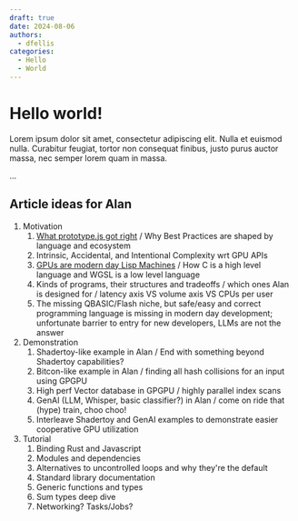 ```yaml
---
draft: true 
date: 2024-08-06 
authors:
  - dfellis
categories:
  - Hello
  - World
---
```


# Hello world!

Lorem ipsum dolor sit amet, consectetur adipiscing elit. Nulla et euismod
nulla. Curabitur feugiat, tortor non consequat finibus, justo purus auctor
massa, nec semper lorem quam in massa.

<!-- more -->
...

## Article ideas for Alan

1.  Motivation
    1. [What prototype.js got right](./prototype_was_right.md) / Why Best Practices are shaped by language and ecosystem
    2. Intrinsic, Accidental, and Intentional Complexity wrt GPU APIs
    3. [GPUs are modern day Lisp Machines](./gpus_lisp_machines.md) / How C is a high level language and WGSL is a low level language
    4. Kinds of programs, their structures and tradeoffs / which ones Alan is designed for / latency axis VS volume axis VS CPUs per user
    5. The missing QBASIC/Flash niche, but safe/easy and correct programming language is missing in modern day development; unfortunate barrier to entry for new developers, LLMs are not the answer
2.  Demonstration
    1. Shadertoy-like example in Alan / End with something beyond Shadertoy capabilities?
    2. Bitcon-like example in Alan / finding all hash collisions for an input using GPGPU
    3. High perf Vector database in GPGPU / highly parallel index scans
    4. GenAI (LLM, Whisper, basic classifier?) in Alan / come on ride that (hype) train, choo choo!
    5. Interleave Shadertoy and GenAI examples to demonstrate easier cooperative GPU utilization
3.  Tutorial
    1. Binding Rust and Javascript
    2. Modules and dependencies
    3. Alternatives to uncontrolled loops and why they're the default
    4. Standard library documentation
    5. Generic functions and types
    6. Sum types deep dive
    7. Networking? Tasks/Jobs?
